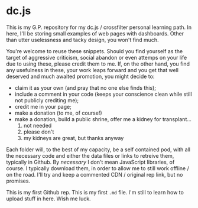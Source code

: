 # dc.js
This is my G.P. repository for my dc.js / crossfilter personal learning path. In here, I'll be storing small examples of web pages with dashboards. Other than utter uselessness and tacky design, you won't find much.

You're welcome to reuse these snippets. Should you find yourself as the target of aggressive criticism, social abandon or even attemps on your life due to using these, please credit them to me. If, on the other hand, you find any usefulness in these, your work leaps forward and you get that well deserved and much awaited promotion, you might decide to:
* claim it as your own (and pray that no one else finds this);
* include a comment in your code (keeps your conscience clean while still not publicly crediting me);
* credit me in your page;
* make a donation (to me, of course!)
* make a donation, build a public shrine, offer me a kidney for transplant...
  1. not needed
  2. please don't
  3. my kidneys are great, but thanks anyway

Each folder will, to the best of my capacity, be a self contained pod, with all the necessary code and either the data files or links to retreive them, typically in Github. By _necessary_ I don't mean JavaScript libraries, of course. I typically download them, in order to allow me to still work offline / on the road. I'll try and keep a commented CDN / original rep link, but no promises.

This is my first Github rep. This is my first `.md` file. I'm still to learn how to upload stuff in here. Wish me luck.
